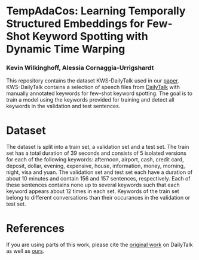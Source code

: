 # TempAdaCos: Learning Temporally Structured Embeddings for Few-Shot Keyword Spotting with Dynamic Time Warping

### Kevin Wilkinghoff, Alessia Cornaggia-Urrigshardt

This repository contains the dataset KWS-DailyTalk used in our [paper](https://arxiv.org/abs/2305.10816). KWS-DailyTalk contains a selection of speech files from [DailyTalk](https://github.com/keonlee9420/DailyTalk) with manually annotated keywords for few-shot keyword spotting. The goal is to train a model using the keywords provided for training and detect all keywords in the validation and test sentences.

# Dataset
The dataset is split into a train set, a validation set and a test set.
The train set has a total duration of 39 seconds and consists of 5 isolated versions for each of the following keywords: afternoon, airport, cash, credit card, deposit, dollar, evening, expensive, house, information, money, morning, night, visa and yuan.
The validation set and test set each have a duration of about 10 minutes and contain 156 and 157 sentences, respectively. Each of these sentences contains none up to several keywords such that each keyword appears about 12 times in each set. Keywords of the train set belong to different conversations than their occurances in the validation or test set.

# References
If you are using parts of this work, please cite the [original work](https://ieeexplore.ieee.org/document/10095751) on DailyTalk as well as [ours](https://arxiv.org/abs/2305.10816).
